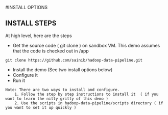 #INSTALL OPTIONS

## INSTALL STEPS

At high level, here are the steps 

* Get the source code ( git clone <repo-url> ) on sandbox VM. This demo assumes that the code is checked out in /app
```
git clone https://github.com/sainib/hadoop-data-pipeline.git
```
* Install the demo (See two install options below)
* Configure it 
* Run it 

```
Note: There are two ways to install and configure. 
	1. Follow the step by step instructions to install it  ( if you want to learn the nitty gritty of this demo ) 
	2. Use the scripts in hadoop-data-pipeline/scripts directory ( if you want to set it up quickly ) 
```

